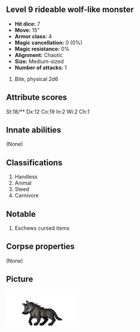 ## Level 9 rideable wolf-like monster
- **Hit dice:** 7
- **Move:** 15"
- **Armor class:** 4
- **Magic cancellation:** 0 (0%)
- **Magic resistance:** 0%
- **Alignment:** Chaotic
- **Size:** Medium-sized
- **Number of attacks:** 1
1. Bite, physical 2d6
## Attribute scores
St:18/** Dx:12 Co:19 In:2 Wi:2 Ch:1
## Innate abilities
(None)
## Classifications
1. Handless
2. Animal
3. Steed
4. Carnivore
## Notable
1. Eschews cursed items
## Corpse properties
(None)
## Picture
![Warg](https://github.com/hyvanmielenpelit/GnollHackTileSet/blob/main/Monsters/warg/warg.png)
